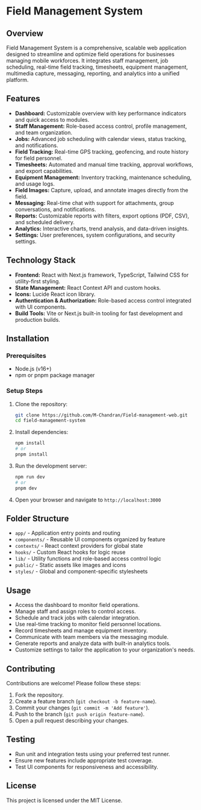 # Field Management System

## Overview
Field Management System is a comprehensive, scalable web application designed to streamline and optimize field operations for businesses managing mobile workforces. It integrates staff management, job scheduling, real-time field tracking, timesheets, equipment management, multimedia capture, messaging, reporting, and analytics into a unified platform.

## Features
- **Dashboard:** Customizable overview with key performance indicators and quick access to modules.
- **Staff Management:** Role-based access control, profile management, and team organization.
- **Jobs:** Advanced job scheduling with calendar views, status tracking, and notifications.
- **Field Tracking:** Real-time GPS tracking, geofencing, and route history for field personnel.
- **Timesheets:** Automated and manual time tracking, approval workflows, and export capabilities.
- **Equipment Management:** Inventory tracking, maintenance scheduling, and usage logs.
- **Field Images:** Capture, upload, and annotate images directly from the field.
- **Messaging:** Real-time chat with support for attachments, group conversations, and notifications.
- **Reports:** Customizable reports with filters, export options (PDF, CSV), and scheduled delivery.
- **Analytics:** Interactive charts, trend analysis, and data-driven insights.
- **Settings:** User preferences, system configurations, and security settings.

## Technology Stack
- **Frontend:** React with Next.js framework, TypeScript, Tailwind CSS for utility-first styling.
- **State Management:** React Context API and custom hooks.
- **Icons:** Lucide React icon library.
- **Authentication & Authorization:** Role-based access control integrated with UI components.
- **Build Tools:** Vite or Next.js built-in tooling for fast development and production builds.

## Installation

### Prerequisites
- Node.js (v16+)
- npm or pnpm package manager

### Setup Steps
1. Clone the repository:
   ```bash
   git clone https://github.com/M-Chandran/Field-management-web.git
   cd field-management-system
   ```
2. Install dependencies:
   ```bash
   npm install
   # or
   pnpm install
   ```
3. Run the development server:
   ```bash
   npm run dev
   # or
   pnpm dev
   ```
4. Open your browser and navigate to `http://localhost:3000`

## Folder Structure
- `app/` - Application entry points and routing
- `components/` - Reusable UI components organized by feature
- `contexts/` - React context providers for global state
- `hooks/` - Custom React hooks for logic reuse
- `lib/` - Utility functions and role-based access control logic
- `public/` - Static assets like images and icons
- `styles/` - Global and component-specific stylesheets

## Usage
- Access the dashboard to monitor field operations.
- Manage staff and assign roles to control access.
- Schedule and track jobs with calendar integration.
- Use real-time tracking to monitor field personnel locations.
- Record timesheets and manage equipment inventory.
- Communicate with team members via the messaging module.
- Generate reports and analyze data with built-in analytics tools.
- Customize settings to tailor the application to your organization's needs.

## Contributing
Contributions are welcome! Please follow these steps:
1. Fork the repository.
2. Create a feature branch (`git checkout -b feature-name`).
3. Commit your changes (`git commit -m 'Add feature'`).
4. Push to the branch (`git push origin feature-name`).
5. Open a pull request describing your changes.

## Testing
- Run unit and integration tests using your preferred test runner.
- Ensure new features include appropriate test coverage.
- Test UI components for responsiveness and accessibility.

## License
This project is licensed under the MIT License.

